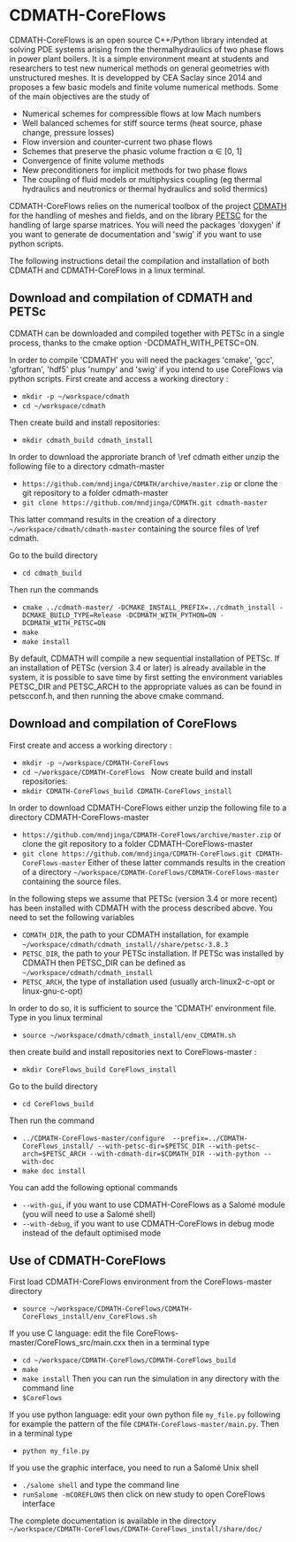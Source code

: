 CDMATH-CoreFlows
================

CDMATH-CoreFlows is an open source C++/Python library intended at solving PDE systems
arising from the thermalhydraulics of two phase flows in power plant boilers. It
is a simple environment meant at students and researchers to test new numerical
methods on general geometries with unstructured meshes. It is developped by
CEA Saclay since 2014 and proposes a few
basic models and finite volume numerical methods. Some of the main objectives
are the study of

- Numerical schemes for compressible flows at low Mach numbers
- Well balanced schemes for stiff source terms (heat source, phase change, pressure losses)
- Flow inversion and counter-current two phase flows
- Schemes that preserve the phasic volume fraction α ∈ [0, 1]
- Convergence of finite volume methods
- New preconditioners for implicit methods for two phase flows
- The coupling of fluid models or multiphysics coupling (eg thermal hydraulics and neutronics or thermal hydraulics and solid thermics)

CDMATH-CoreFlows relies on the numerical toolbox of the project [CDMATH]((http://cdmath.jimdo.com)) for the handling of meshes and fields, and on the library [PETSC](https://www.mcs.anl.gov/petsc/) for the handling of large sparse matrices.
You will need the packages 'doxygen' if you want to generate de documentation and 'swig' if you want to use python scripts.

The following instructions detail the compilation and installation of both CDMATH and CDMATH-CoreFlows in a linux terminal.

Download and compilation of CDMATH and PETSc
--------------------------------------------
CDMATH can be downloaded and compiled together with PETSc in a single process, thanks to the cmake option -DCDMATH_WITH_PETSC=ON.

In order to compile 'CDMATH' you will need the packages 'cmake', 'gcc', 'gfortran', 'hdf5' plus 'numpy' and 'swig' if you intend to use CoreFlows via python scripts.
First create and access a working directory :
- `mkdir -p ~/workspace/cdmath `
- `cd ~/workspace/cdmath `

Then create build and install repositories:
- `mkdir cdmath_build cdmath_install `

In order to download the approriate branch of \ref cdmath either unzip the following file to a directory cdmath-master
- `https://github.com/mndjinga/CDMATH/archive/master.zip`
or clone the git repository to a folder cdmath-master
- `git clone https://github.com/mndjinga/CDMATH.git cdmath-master`

This latter command results in the creation of a directory `~/workspace/cdmath/cdmath-master` containing the source files of \ref cdmath.

Go to the build directory
- `cd cdmath_build `

Then run the commands
- `cmake ../cdmath-master/ -DCMAKE_INSTALL_PREFIX=../cdmath_install -DCMAKE_BUILD_TYPE=Release -DCDMATH_WITH_PYTHON=ON -DCDMATH_WITH_PETSC=ON`
- `make`
- `make install`

By default, CDMATH will compile a new sequential installation of PETSc. If an installation of PETSc (version 3.4 or later) is already available in the system, it is possible to save time by first setting the environment variables PETSC_DIR and PETSC_ARCH to the appropriate values as can be found in petscconf.h, and then running the above cmake command.

Download and compilation of CoreFlows
---------------------------------------------
First create and access a working directory :
- `mkdir -p ~/workspace/CDMATH-CoreFlows `
- `cd ~/workspace/CDMATH-CoreFlows `
Now create build and install repositories:
- `mkdir CDMATH-CoreFlows_build CDMATH-CoreFlows_install `

In order to download CDMATH-CoreFlows either unzip the following file to a directory CDMATH-CoreFlows-master
- `https://github.com/mndjinga/CDMATH-CoreFlows/archive/master.zip`
or clone the git repository to a folder CDMATH-CoreFlows-master
- `git clone https://github.com/mndjinga/CDMATH-CoreFlows.git CDMATH-CoreFlows-master`
Either of these latter commands results in the creation of a directory `~/workspace/CDMATH-CoreFlows/CDMATH-CoreFlows-master`  containing the source files.

In the following steps we assume that PETSc (version 3.4 or more recent) has been installed with CDMATH with the process described above.
You need to set the following variables 
- `CDMATH_DIR`, the path to your CDMATH installation, for example  `~/workspace/cdmath/cdmath_install//share/petsc-3.8.3 `
- `PETSC_DIR`, the path to your PETSc installation. If PETSc was installed by CDMATH then PETSC_DIR can be defined as `~/workspace/cdmath/cdmath_install`
- `PETSC_ARCH`, the type of installation used (usually arch-linux2-c-opt or linux-gnu-c-opt)

In order to do so, it is sufficient to source the 'CDMATH' environment file. Type in you linux terminal
- `source ~/workspace/cdmath/cdmath_install/env_CDMATH.sh`

then create build and install repositories next to CoreFlows-master :
- `mkdir CoreFlows_build CoreFlows_install`

Go to the build directory
- `cd CoreFlows_build `

Then run the command
- `../CDMATH-CoreFlows-master/configure  --prefix=../CDMATH-CoreFlows_install/ --with-petsc-dir=$PETSC_DIR --with-petsc-arch=$PETSC_ARCH --with-cdmath-dir=$CDMATH_DIR --with-python --with-doc`
- `make doc install`

You can add the following optional commands
- `--with-gui`, if you want to use CDMATH-CoreFlows as a Salomé module (you will need to use a Salomé shell)
- `--with-debug`, if you want to use CDMATH-CoreFlows in debug mode instead of the default optimised mode

Use of CDMATH-CoreFlows
-----------------------
First load CDMATH-CoreFlows environment from the CoreFlows-master directory
- `source ~/workspace/CDMATH-CoreFlows/CDMATH-CoreFlows_install/env_CoreFlows.sh `

If you use C language: edit the file CoreFlows-master/CoreFlows_src/main.cxx then in a terminal type
- `cd ~/workspace/CDMATH-CoreFlows/CDMATH-CoreFlows_build  `
- `make`
- `make install`
Then you can run the simulation in any directory with the command line
- `$CoreFlows `

If you use python language: edit your own python file `my_file.py` following for example the pattern of the file `CDMATH-CoreFlows-master/main.py`. Then in a terminal type
- `python my_file.py `

If you use the graphic interface, you need to run a Salomé Unix shell 
- `./salome shell`
and type the command line
- `runSalome -mCOREFLOWS`
then click on new study to open CoreFlows interface

The complete documentation is available in the directory `~/workspace/CDMATH-CoreFlows/CDMATH-CoreFlows_install/share/doc/`
